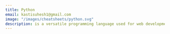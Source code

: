 ```yaml
---
title: Python
email: kastisuhesh1@gmail.com
image: "/images/cheatsheets/python.svg"
description: is a versatile programming language used for web development, data analysis, artificial intelligence, and automation.
---
```

